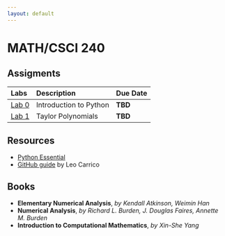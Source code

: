 ```yaml
---
layout: default
---
```


# MATH/CSCI 240

## Assigments


| Labs         | Description       | Due Date |
|:-------------|:------------------|:------|
| [Lab 0](https://github.com/lfc-math-cs/M240/raw/master/0/0.pdf)      | Introduction to Python | __TBD__   |
| [Lab 1](https://github.com/lfc-math-cs/M240/raw/master/1/1.pdf)       | Taylor Polynomials | __TBD__  |


## Resources

*   [Python Essential](https://github.com/Foundations-of-Applied-Mathematics/Labs/raw/master/docs/PythonEssentials.pdf)
*   [GitHub guide](https://lcarrico.github.io/git_lesson.html) by Leo Carrico

## Books

* **Elementary Numerical Analysis**, *by Kendall Atkinson, Weimin Han*
* **Numerical Analysis**, *by Richard L. Burden, J. Douglas Faires, Annette M. Burden*
* **Introduction to Computational Mathematics**, *by Xin-She Yang*